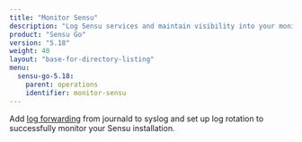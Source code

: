 ```yaml
---
title: "Monitor Sensu"
description: "Log Sensu services and maintain visibility into your monitoring workflows. Learn to monitor Sensu."
product: "Sensu Go"
version: "5.18"
weight: 40
layout: "base-for-directory-listing"
menu:
  sensu-go-5.18:
    parent: operations
    identifier: monitor-sensu
---
```


Add [log forwarding][1] from journald to syslog and set up log rotation to successfully monitor your Sensu installation.


[1]: log-sensu-systemd/
